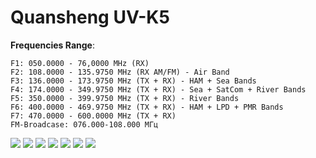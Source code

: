# Quansheng UV-K5

**Frequencies Range**:

    F1: 050.0000 - 76,0000 MHz (RX)
    F2: 108.0000 - 135.9750 MHz (RX AM/FM) - Air Band
    F3: 136.0000 - 173.9750 MHz (TX + RX) - HAM + Sea Bands
    F4: 174.0000 - 349.9750 MHz (TX + RX) - Sea + SatCom + River Bands
    F5: 350.0000 - 399.9750 MHz (TX + RX) - River Bands
    F6: 400.0000 - 469.9750 MHz (TX + RX) - HAM + LPD + PMR Bands
    F7: 470.0000 - 600.0000 MHz (TX + RX)
    FM-Broadcase: 076.000-108.000 МГц

<img src="Images/k5-002.png"/>      
<img src="Images/k5-011.jpg"/>      
<img src="Images/k5-012.jpg"/>
<img src="Images/k5-013.jpeg"/>
<img src="Images/k5-004.png"/>      
<img src="Images/k5-008.jpg"/>      
<img src="Images/k5-009.jpg"/>      
